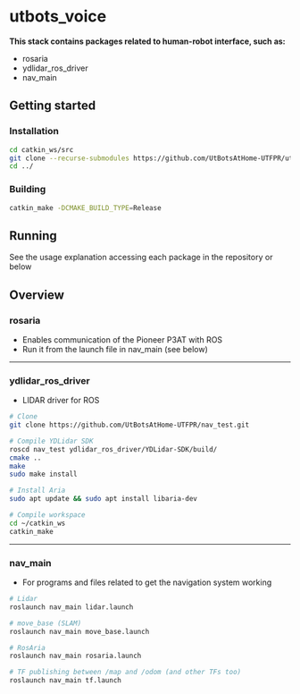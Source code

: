 # utbots_voice

**This stack contains packages related to human-robot interface, such as:**

- rosaria
- ydlidar_ros_driver
- nav_main

## Getting started

### Installation

```bash
cd catkin_ws/src
git clone --recurse-submodules https://github.com/UtBotsAtHome-UTFPR/utbots_voice.git
cd ../
```

### Building

```bash
catkin_make -DCMAKE_BUILD_TYPE=Release
```

## Running

See the usage explanation accessing each package in the repository or below

## Overview

### rosaria

- Enables communication of the Pioneer P3AT with ROS
- Run it from the launch file in nav_main (see below)

---

### ydlidar_ros_driver

- LIDAR driver for ROS

```bash
# Clone
git clone https://github.com/UtBotsAtHome-UTFPR/nav_test.git

# Compile YDLidar SDK
roscd nav_test ydlidar_ros_driver/YDLidar-SDK/build/
cmake ..
make
sudo make install

# Install Aria
sudo apt update && sudo apt install libaria-dev

# Compile workspace
cd ~/catkin_ws
catkin_make
```

---

### nav_main

- For programs and files related to get the navigation system working

```bash
# Lidar
roslaunch nav_main lidar.launch

# move_base (SLAM)
roslaunch nav_main move_base.launch

# RosAria
roslaunch nav_main rosaria.launch

# TF publishing between /map and /odom (and other TFs too)
roslaunch nav_main tf.launch
```
